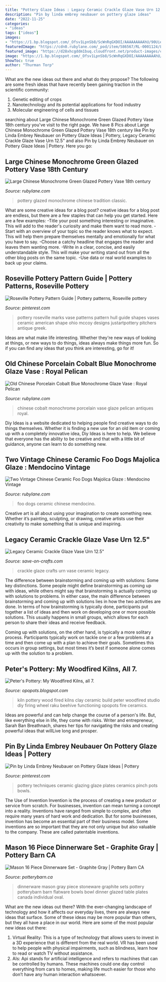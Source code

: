 ```yaml
---
title: "Pottery Glaze Ideas : Legacy Ceramic Crackle Glaze Vase Urn 12.5&quot;"
description: "Pin by linda embrey neubauer on pottery glaze ideas"
date: "2022-11-25"
categories:
- "ideas"
tags: ["ideas"]
images:
- "https://1.bp.blogspot.com/_Ofsv1LpnSb8/ScWnRqGXDOI/AAAAAAAAAhU/90UieodN5oQ/s400/kiln02small9.jpg"
featuredImage: "https://cdn0.rubylane.com/_pod/item/586567/RL-0001124/Large-Chinese-Monochrome-Green-Glazed-Pottery-full-5o-2048-32-f.jpg"
featured_image: "https://d28xhcgddm1buq.cloudfront.net/product-images/crackle-glaze-ceramic-vase-3-B.jpg"
image: "https://1.bp.blogspot.com/_Ofsv1LpnSb8/ScWnRqGXDOI/AAAAAAAAAhU/90UieodN5oQ/s400/kiln02small9.jpg"
ShowToc: true
author: "Thurman Torp"
---
```



What are the new ideas out there and what do they propose?
The following are some fresh ideas that have recently been gaining traction in the scientific community: 
1. Genetic editing of crops
2. Nanotechnology and its potential applications for food industry
3. Molecular engineering of cells and tissues 

	

		
searching about Large Chinese Monochrome Green Glazed Pottery Vase 18th century you've visit to the right page. We have 8 Pics about Large Chinese Monochrome Green Glazed Pottery Vase 18th century like Pin by Linda Embrey Neubauer on Pottery Glaze Ideas | Pottery, Legacy Ceramic Crackle Glaze Vase Urn 12.5&quot; and also Pin by Linda Embrey Neubauer on Pottery Glaze Ideas | Pottery. Here you go:
		
    
## Large Chinese Monochrome Green Glazed Pottery Vase 18th Century

<img loading=lazy src="https://cdn0.rubylane.com/_pod/item/586567/RL-0001124/Large-Chinese-Monochrome-Green-Glazed-Pottery-full-5o-2048-32-f.jpg" onerror="this.onerror=null;this.src='https://tse2.mm.bing.net/th?id=OIP.7Nju-gGN_wyNozMcnXUiCAHaJg&amp;pid=15.1';" alt="Large Chinese Monochrome Green Glazed Pottery Vase 18th century">

_Source: rubylane.com_

>pottery glazed monochrome chinese tradition classic. 

	

What are some creative ideas for a blog post?
creative ideas for a blog post are endless, but there are a few staples that can help you get started. Here are a few examples: 
-Title your post something interesting or imaginative. This will add to the reader's curiosity and make them want to read more. 
-Start with an overview of your topic so the reader knows what to expect. This will help them prepare themselves mentally and emotionally for what you have to say. 
-Choose a catchy headline that engages the reader and leaves them wanting more. 
-Write in a clear, concise, and easily understandable style. This will make your writing stand out from all the other blog posts on the same topic. 
-Use data or real world examples to back up your claims.

    
## Roseville Pottery Pattern Guide | Pottery Patterns, Roseville Pottery

<img loading=lazy src="https://i.pinimg.com/736x/ea/8b/fd/ea8bfd807eed23bc379e5e517af34b47.jpg" onerror="this.onerror=null;this.src='https://tse4.mm.bing.net/th?id=OIP.jUJkgr-AsqFt4d6e-EDbhgAAAA&amp;pid=15.1';" alt="Roseville Pottery Pattern Guide | Pottery patterns, Roseville pottery">

_Source: pinterest.com_

>pottery roseville marks vase patterns pattern hull guide shapes vases ceramic american shape ohio mccoy designs justartpottery pitchers antique greek. 

	

Ideas are what make life interesting. Whether they're new ways of looking at things, or new ways to do things, ideas always make things more fun. So if you can find any ideas that you think are interesting, go for it!

    
## Old Chinese Porcelain Cobalt Blue Monochrome Glaze Vase : Royal Pelican

<img loading=lazy src="https://cdn0.rubylane.com/_pod/item/992373/TB-985/Chinese-Porcelain-Cobalt-Blue-Monochrome-Glaze-full-6o-2048-5-r-cccccc-6.jpg" onerror="this.onerror=null;this.src='https://tse4.mm.bing.net/th?id=OIP.YHnPWhczBBUhE813S4-pFQHaMm&amp;pid=15.1';" alt="Old Chinese Porcelain Cobalt Blue Monochrome Glaze Vase : Royal Pelican">

_Source: rubylane.com_

>chinese cobalt monochrome porcelain vase glaze pelican antiques royal. 

	

Diy Ideas is a website dedicated to helping people find creative ways to do things themselves. Whether it is finding a new use for an old item or coming up with a completely innovative idea, Diy Ideas is here to help. We believe that everyone has the ability to be creative and that with a little bit of guidance, anyone can learn to do something new.

    
## Two Vintage Chinese Ceramic Foo Dogs Majolica Glaze : Mendocino Vintage

<img loading=lazy src="https://cdn0.rubylane.com/_pod/item/604371/Pairx20Ceramicx20Foox20Dogs/Two-Vintage-Chinese-Ceramic-Foo-Dogs-full-2o-2048-13-f.jpg" onerror="this.onerror=null;this.src='https://tse3.mm.bing.net/th?id=OIP.DXaDDIpGBruy22OtbkD0lgHaHa&amp;pid=15.1';" alt="Two Vintage Chinese Ceramic Foo Dogs Majolica Glaze : Mendocino Vintage">

_Source: rubylane.com_

>foo dogs ceramic chinese mendocino. 

	

Creative art is all about using your imagination to create something new. Whether it’s painting, sculpting, or drawing, creative artists use their creativity to make something that is unique and inspiring.

    
## Legacy Ceramic Crackle Glaze Vase Urn 12.5&quot;

<img loading=lazy src="https://d28xhcgddm1buq.cloudfront.net/product-images/crackle-glaze-ceramic-vase-3-B.jpg" onerror="this.onerror=null;this.src='https://tse1.mm.bing.net/th?id=OIP.motl0ncakEwX3MsB5LUWvwHaJx&amp;pid=15.1';" alt="Legacy Ceramic Crackle Glaze Vase Urn 12.5&quot;">

_Source: save-on-crafts.com_

>crackle glaze crafts urn vase ceramic legacy. 

	

The difference between brainstorming and coming up with solutions: Some key distinctions.
Some people might define brainstorming as coming up with ideas, while others might say that brainstorming is actually coming up with solutions to problems. In either case, the main difference between brainstorming and coming up with solutions lies in how the two activities are done.
In terms of how brainstorming is typically done, participants put together a list of ideas and then work on developing one or more possible solutions. This usually happens in small groups, which allows for each person to share their ideas and receive feedback.

Coming up with solutions, on the other hand, is typically a more solitary process. Participants typically work on tackle one or a few problems at a time and then come up with a plan to achieve their goals. Sometimes this occurs in group settings, but most times it’s best if someone alone comes up with the solution to a problem.

    
## Peter&#039;s Pottery: My Woodfired Kilns, All 7.

<img loading=lazy src="https://1.bp.blogspot.com/_Ofsv1LpnSb8/ScWnRqGXDOI/AAAAAAAAAhU/90UieodN5oQ/s400/kiln02small9.jpg" onerror="this.onerror=null;this.src='https://tse2.mm.bing.net/th?id=OIP.bJI3Z_26jXjsy-Vx4v_BdwAAAA&amp;pid=15.1';" alt="Peter&#039;s Pottery: My Woodfired Kilns, all 7.">

_Source: opopots.blogspot.com_

>kiln pottery wood fired kilns clay ceramic build peter woodfired studio diy firing wheel raku beehive functioning opopots fire ceramics. 

	

Ideas are powerful and can help change the course of a person's life. But, like everything else in life, they come with risks. Writer and entrepreneur, Sarah Ban Breathnach, shares her tips for navigating the risks and creating powerful ideas that willLive long and prosper.

    
## Pin By Linda Embrey Neubauer On Pottery Glaze Ideas | Pottery

<img loading=lazy src="https://i.pinimg.com/736x/0e/bb/97/0ebb97548bc35a1aa7bfdf7d0e8e5f91--pottery-techniques-pottery-plates.jpg" onerror="this.onerror=null;this.src='https://tse1.mm.bing.net/th?id=OIP.sEUthGYW4EUCryzAJoaCJQHaGJ&amp;pid=15.1';" alt="Pin by Linda Embrey Neubauer on Pottery Glaze Ideas | Pottery">

_Source: pinterest.com_

>pottery techniques ceramic glazing glaze plates ceramics pinch pots bowls. 

	

The Use of Invention
Invention is the process of creating a new product or service from scratch. For businesses, invention can mean turning a concept into a reality. Inventions have ranged from simple to complex, and often require many years of hard work and dedication. But for some businesses, invention has become an essential part of their business model. Some inventions are so important that they are not only unique but also valuable to the company. These are called patentable inventions.

    
## Mason 16 Piece Dinnerware Set - Graphite Gray | Pottery Barn CA

<img loading=lazy src="http://www.potterybarn.ca/core/media/media.nl?id=65678132&amp;c=3572911&amp;h=a20760c22e39d6c7d1b6&amp;resizeid=25&amp;resizeh=1200&amp;resizew=1200" onerror="this.onerror=null;this.src='https://tse2.mm.bing.net/th?id=OIP.APJdIdMorAB5XsZhhZvrwQHaGq&amp;pid=15.1';" alt="Mason 16 Piece Dinnerware Set - Graphite Gray | Pottery Barn CA">

_Source: potterybarn.ca_

>dinnerware mason gray piece stoneware graphite sets pottery potterybarn barn flatware bowls bowl dinner glazed table plates canada individual oval. 

	

What are the new ideas out there?
With the ever-changing landscape of technology and how it affects our everyday lives, there are always new ideas that surface. Some of these ideas may be more popular than others, but they all have a place in our world. Here are some of the most popular new ideas out there: 
1. Virtual Reality: This is a type of technology that allows users to invest in a 3D experience that is different from the real world. VR has been used to help people with physical impairments, such as blindness, learn how to read or watch TV without assistance. 
2. AIs: Api stands for artificial intelligence and refers to machines that can be controlled by humans. These machines could one day control everything from cars to homes, making life much easier for those who don’t have any human interaction whatsoever. 

